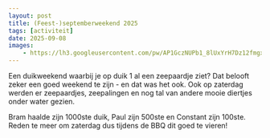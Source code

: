 ```yaml
---
layout: post
title: (Feest-)septemberweekend 2025
tags: [activiteit]
date: 2025-09-08
images:
    - https://lh3.googleusercontent.com/pw/AP1GczNUPb1_8lUxYrH7Dz12fmgxZv5gRl4VHaqcLzBItcIulljvK2Rh6jPFF591E44D73VrJjGuOcKlb3fSTimBFmdVt4oVKzYiXXVn-Ib3whB32BQs-d2_L_f8QtTRBe4Ruh1lDQoX0jZaHR1UX0Ten5BhLQ
---
```

Een duikweekend waarbij je op duik 1 al een zeepaardje ziet? Dat belooft zeker een goed weekend te zijn - en dat was het ook. Ook op zaterdag werden er zeepaardjes, zeepalingen en nog tal van andere mooie diertjes onder water gezien.

Bram haalde zijn 1000ste duik, Paul zijn 500ste en Constant zijn 100ste. Reden te meer om zaterdag dus tijdens de BBQ dit goed te vieren!
